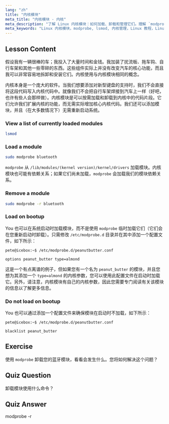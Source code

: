 ```yaml
---
lang: "zh"
title: "内核模块"
meta_title: "内核模块 - 内核"
meta_description: "了解 Linux 内核模块：如何加载、卸载和管理它们。理解 `modprobe` 和 `lsmod` 命令以扩展内核功能。开始您的 Linux 之旅！"
meta_keywords: "Linux 内核模块，modprobe, lsmod, 内核管理，Linux 教程，Linux 初学者，Linux 指南"
---
```


## Lesson Content

假设我有一辆很棒的车；我投入了大量时间和金钱。我加装了扰流板、拖车钩、自行车架和其他一些零碎的东西。这些组件实际上并没有改变汽车的核心功能，而且我可以非常容易地拆卸和安装它们。内核使用与内核模块相同的概念。

内核本身是一个庞大的软件。当我们想要添加对新型键盘的支持时，我们不会直接将这段代码写入内核代码中。就像我们不会把自行车架焊接到汽车上一样（好吧，也许有些人会那样做）。内核模块是可以按需加载和卸载到内核中的代码片段。它们允许我们扩展内核的功能，而无需实际增加核心内核代码。我们还可以添加模块，并且（在大多数情况下）无需重新启动系统。

### View a list of currently loaded modules

```bash
lsmod
```

### Load a module

```bash
sudo modprobe bluetooth
```

`modprobe` 从 `/lib/modules/(kernel version)/kernel/drivers` 加载模块。内核模块也可能有依赖关系；如果它们尚未加载，`modprobe` 会加载我们的模块依赖关系。

### Remove a module

```bash
sudo modprobe -r bluetooth
```

### Load on bootup

You 也可以在系统启动时加载模块，而不是使用 `modprobe` 临时加载它们（它们会在您重新启动时卸载）。只需修改 `/etc/modprobe.d` 目录并在其中添加一个配置文件，如下所示：

```plaintext
pete@icebox:~$ /etc/modprobe.d/peanutbutter.conf

options peanut_butter type=almond
```

这是一个有点离谱的例子，但如果您有一个名为 `peanut_butter` 的模块，并且您想为其添加一个 `type=almond` 的内核参数，您可以使用此配置文件在启动时加载它。另外，请注意，内核模块有自己的内核参数，因此您需要专门阅读有关该模块的信息以了解更多信息。

### Do not load on bootup

You 也可以通过添加一个配置文件来确保模块在启动时不加载，如下所示：

```plaintext
pete@icebox:~$ /etc/modprobe.d/peanutbutter.conf

blacklist peanut_butter
```

## Exercise

使用 `modprobe` 卸载您的蓝牙模块，看看会发生什么。您将如何解决这个问题？

## Quiz Question

卸载模块使用什么命令？

## Quiz Answer

modprobe -r
